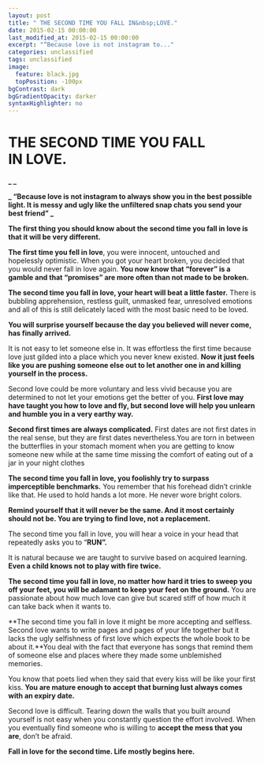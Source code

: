 ```yaml
---
layout: post
title: " THE SECOND TIME YOU FALL IN&nbsp;LOVE."
date: 2015-02-15 00:00:00
last_modified_at: 2015-02-15 00:00:00
excerpt: "“Because love is not instagram to..." 
categories: unclassified
tags: unclassified
image: 
  feature: black.jpg
  topPosition: -100px
bgContrast: dark
bgGradientOpacity: darker
syntaxHighlighter: no
---
```

# THE SECOND TIME YOU FALL IN&nbsp;LOVE.

				

			



						


		


			



		


**_
_**

**_
“Because love is not instagram to always show you in the best possible light. It is messy and ugly like the unfiltered snap chats you send your best friend”
_**

**The first thing you should know about the second time you fall in love is that it will be very different.** 

**The first time you fell in love**, you were innocent, untouched and hopelessly optimistic. When you got your heart broken, you decided that you would never fall in love again. **You now know that “forever” is a gamble and that “promises” are more often than not made to be broken.**

**The second time you fall in love, your heart will beat a little faster.** There is bubbling apprehension, restless guilt, unmasked fear, unresolved emotions and all of this is still delicately laced with the most basic need to be loved.

**You will surprise yourself because the day you believed will never come, has finally arrived.** 

It is not easy to let someone else in. It was effortless the first time because love just gilded into a place which you never knew existed. **Now it just feels like you are pushing someone else out to let another one in and killing yourself in the process.**

Second love could be more voluntary and less vivid because you are determined to not let your emotions get the better of you. **First love may have taught you how to love and fly, but second love will help you unlearn and humble you in a very earthy way.** 

**Second first times are always complicated.** First dates are not first dates in the real sense, but they are first dates nevertheless.You are torn in between the butterflies in your stomach moment when you are getting to know someone new while at the same time missing the comfort of eating out of a jar in your night clothes

**The second time you fall in love, you foolishly try to surpass imperceptible benchmarks.** You remember that his forehead didn’t crinkle like that. He used to hold hands a lot more. He never wore bright colors.

**Remind yourself that it will never be the same. And it most certainly should not be. You are trying to find love, not a replacement.** 

The second time you fall in love, you will hear a voice in your head that repeatedly asks you to “**RUN”.**

It is natural because we are taught to survive based on acquired learning. **Even a child knows not to play with fire twice.** 

**The second time you fall in love, no matter how hard it tries to sweep you off your feet, you will be adamant to keep your feet on the ground.** You are passionate about how much love can give but scared stiff of how much it can take back when it wants to.

**The second time you fall in love it might be more accepting and selfless. Second love wants to write pages and pages of your life together but it lacks the ugly selfishness of first love which expects the whole book to be about it.**You deal with the fact that everyone has songs that remind them of someone else and places where they made some unblemished memories.

You know that poets lied when they said that every kiss will be like your first kiss. **You are mature enough to accept that burning lust always comes with an expiry date.** 

Second love is difficult. Tearing down the walls that you built around yourself is not easy when you constantly question the effort involved. When you eventually find someone who is willing to **accept the mess that you are**, don’t be afraid.

**Fall in love for the second time. Life mostly begins here.** 

					

			

				

